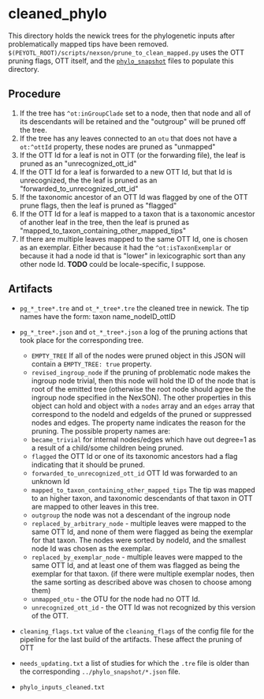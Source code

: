 # cleaned_phylo
This directory holds the newick trees for the phylogenetic inputs after problematically
mapped tips have been removed.
`$(PEYOTL_ROOT)/scripts/nexson/prune_to_clean_mapped.py` uses the OTT pruning flags,
OTT itself, and the [`phylo_snapshot`](../phylo_snapshot/README.md) files to populate
this directory.

## Procedure
  1. If the tree has `^ot:inGroupClade` set to a node, then that node and all of
  its descendants will be retained and the "outgroup" will be pruned off the tree.
  2. If the tree has any leaves connected to an `otu` that does not have a `ot:^ottId`
  property, these nodes are pruned as "unmapped"
  3. If the OTT Id for a leaf is not in OTT (or the forwarding file), the leaf is
  pruned as an "unrecognized_ott_id"
  4. If the OTT Id for a leaf is forwarded to a new OTT Id, but that Id is unrecognized,
  the the leaf is pruned as an "forwarded_to_unrecognized_ott_id"
  5. If the taxonomic ancestor of an OTT Id was flagged by one of the OTT prune flags,
  then the leaf is pruned as "flagged"
  6. If the OTT Id for a leaf is mapped to a taxon that is a taxonomic ancestor
  of another leaf in the tree, then the leaf is pruned as "mapped_to_taxon_containing_other_mapped_tips"
  7. If there are multiple leaves mapped to the same OTT Id, one is chosen as an 
  exemplar. Either because it had the `^ot:isTaxonExemplar` or because it had a node
  id that is "lower" in lexicographic sort than any other node Id. **TODO** could be locale-specific, I suppose.

## Artifacts
  * `pg_*_tree*.tre` and `ot_*_tree*.tre` the cleaned tree in newick. The tip 
  names have the form: taxon name_nodeID_ottID

  * `pg_*_tree*.json` and `ot_*_tree*.json` a log of the pruning actions that 
  took place for the corresponding tree. 
    * `EMPTY_TREE` If all of the nodes were pruned object in this JSON will contain a 
    `EMPTY_TREE: true` property. 
    * `revised_ingroup_node` if the pruning of problematic node makes the ingroup
    node trivial, then this node will hold the ID of the node that is root of the
    emitted tree (otherwise the root node should agree be the ingroup node specified
    in the NexSON).
  The other properties
  in this object can hold and object with a `nodes` array and an `edges` array
  that correspond to the nodeId and edgeIds of the pruned or suppressed nodes and
  edges. The property name indicates the reason for the pruning. The possible
  property names are:
    * `became_trivial` for internal nodes/edges which have out degree=1 as a result
    of a child/some children being pruned.
    * `flagged` the OTT Id or one of its taxonomic ancestors had a flag indicating
    that it should be pruned.
    * `forwarded_to_unrecognized_ott_id` OTT Id was forwarded to an unknown Id
    * `mapped_to_taxon_containing_other_mapped_tips` The tip was mapped to an
    higher taxon, and taxonomic descendants of that taxon in OTT are mapped to
    other leaves in this tree.
    * `outgroup` the node was not a descendant of the ingroup node
    * `replaced_by_arbitrary_node` - multiple leaves were mapped to the same
    OTT Id, and none of them were flagged as being the exemplar for that taxon. 
    The nodes were sorted by nodeId, and the smallest node Id was chosen as the
    exemplar.
    * `replaced_by_exemplar_node` - multiple leaves were mapped to the same
    OTT Id, and at least one of them was flagged as being the exemplar for that taxon. 
    (if there were multiple exemplar nodes, then the same sorting as described above
    was chosen to choose among them)
    * `unmapped_otu` - the OTU for the node had no OTT Id.
    * `unrecognized_ott_id` - the OTT Id was not recognized by this version of 
    the OTT.

  * `cleaning_flags.txt` value of the `cleaning_flags` of the config file for
  the pipeline for the last build of the artifacts. These affect the pruning
  of OTT

  * `needs_updating.txt` a list of studies for which the `.tre` file is older than
  the corresponding `../phylo_snapshot/*.json` file.

  * `phylo_inputs_cleaned.txt`
